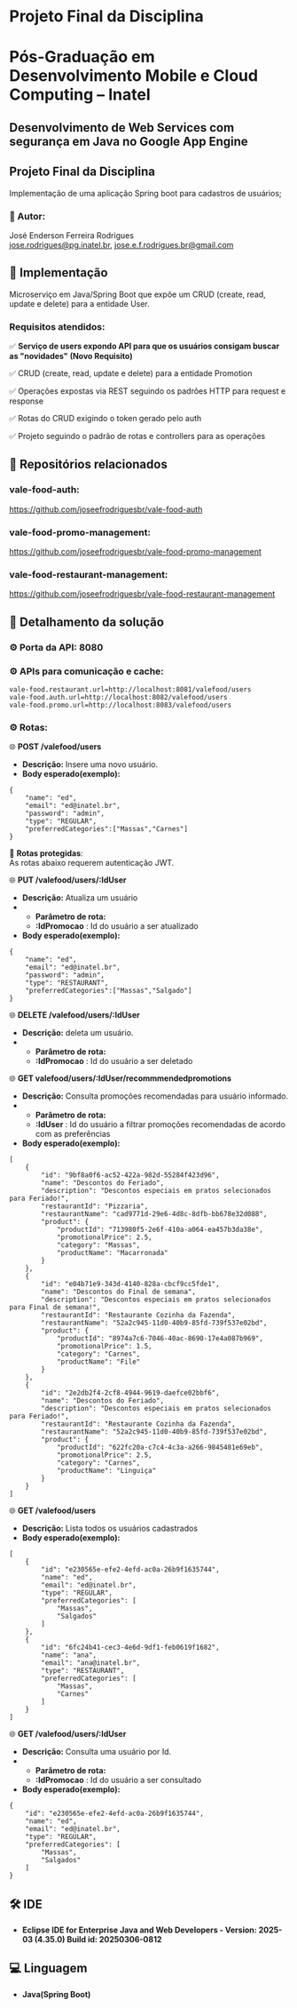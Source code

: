 # Projeto Final da Disciplina

# Pós-Graduação em Desenvolvimento Mobile e Cloud Computing – Inatel
## Desenvolvimento de Web Services com segurança em Java no Google App Engine

## Projeto Final da Disciplina
Implementação de uma aplicação Spring boot para cadastros de usuários;

### 👤 Autor: 
José Enderson Ferreira Rodrigues   
jose.rodrigues@pg.inatel.br, jose.e.f.rodrigues.br@gmail.com

## 📌 Implementação
Microserviço em Java/Spring Boot que expõe um CRUD (create, read, update e delete) para a entidade User.

### Requisitos atendidos:
✅ **Serviço de users expondo API para que os usuários consigam buscar as "novidades" (Novo Requisito)**

✅ CRUD (create, read, update e delete) para a entidade Promotion

✅ Operações expostas via REST seguindo os padrões HTTP para request e response

✅ Rotas do CRUD exigindo o token gerado pelo auth

✅ Projeto seguindo o padrão de rotas e controllers para as operações


## 📌 Repositórios relacionados
### vale-food-auth:
https://github.com/joseefrodriguesbr/vale-food-auth

### vale-food-promo-management:
https://github.com/joseefrodriguesbr/vale-food-promo-management

### vale-food-restaurant-management:
https://github.com/joseefrodriguesbr/vale-food-restaurant-management

## 📌 Detalhamento da solução

### ⚙️ Porta da API: 8080

### ⚙️ APIs para comunicação e cache:
```
vale-food.restaurant.url=http://localhost:8081/valefood/users
vale-food.auth.url=http://localhost:8082/valefood/users
vale-food.promo.url=http://localhost:8083/valefood/users
```

### ⚙️ Rotas:

🌐 **POST /valefood/users**  
* **Descrição:** Insere uma novo usuário.  
* **Body esperado(exemplo):**
```
{
    "name": "ed",
    "email": "ed@inatel.br",
    "password": "admin",
    "type": "REGULAR",
    "preferredCategories":["Massas","Carnes"]
}
```
🔐 **Rotas protegidas**:  
As rotas abaixo requerem autenticação JWT.  

🌐 **PUT /valefood/users/:IdUser**  
* **Descrição:** Atualiza um usuário
* * **Parâmetro de rota:**  
  * **:IdPromocao** : Id do usuário a ser atualizado
* **Body esperado(exemplo):**
```
{
    "name": "ed",
    "email": "ed@inatel.br",
    "password": "admin",
    "type": "RESTAURANT",
    "preferredCategories":["Massas","Salgado"]
}
```

🌐 **DELETE /valefood/users/:IdUser**  
* **Descrição:** deleta um usuário.
* * **Parâmetro de rota:**  
  * **:IdPromocao** : Id do usuário a ser deletado


🌐 **GET valefood/users/:IdUser/recommmendedpromotions**  
* **Descrição:** Consulta promoções recomendadas para usuário informado.
* * **Parâmetro de rota:**  
  * **:IdUser** : Id do usuário a filtrar promoções recomendadas de acordo com as preferências 
* **Body esperado(exemplo):**
``` 
[
    {
        "id": "9bf8a0f6-ac52-422a-982d-55284f423d96",
        "name": "Descontos do Feriado",
        "description": "Descontos especiais em pratos selecionados para Feriado!",
        "restaurantId": "Pizzaria",
        "restaurantName": "cad9771d-29e6-4d8c-8dfb-bb678e32d088",
        "product": {
            "productId": "713980f5-2e6f-410a-a064-ea457b3da38e",
            "promotionalPrice": 2.5,
            "category": "Massas",
            "productName": "Macarronada"
        }
    },
    {
        "id": "e04b71e9-343d-4140-828a-cbcf9cc5fde1",
        "name": "Descontos do Final de semana",
        "description": "Descontos especiais em pratos selecionados para Final de semana!",
        "restaurantId": "Restaurante Cozinha da Fazenda",
        "restaurantName": "52a2c945-11d0-40b9-85fd-739f537e02bd",
        "product": {
            "productId": "8974a7c6-7046-40ac-8690-17e4a087b969",
            "promotionalPrice": 1.5,
            "category": "Carnes",
            "productName": "File"
        }
    },
    {
        "id": "2e2db2f4-2cf8-4944-9619-daefce02bbf6",
        "name": "Descontos do Feriado",
        "description": "Descontos especiais em pratos selecionados para Feriado!",
        "restaurantId": "Restaurante Cozinha da Fazenda",
        "restaurantName": "52a2c945-11d0-40b9-85fd-739f537e02bd",
        "product": {
            "productId": "622fc20a-c7c4-4c3a-a266-9845481e69eb",
            "promotionalPrice": 2.5,
            "category": "Carnes",
            "productName": "Linguiça"
        }
    }
]
``` 

🌐 **GET /valefood/users**
* **Descrição:** Lista todos os usuários cadastrados
* **Body esperado(exemplo):**
```
[
    {
        "id": "e230565e-efe2-4efd-ac0a-26b9f1635744",
        "name": "ed",
        "email": "ed@inatel.br",
        "type": "REGULAR",
        "preferredCategories": [
            "Massas",
            "Salgados"
        ]
    },
    {
        "id": "6fc24b41-cec3-4e6d-9df1-feb0619f1682",
        "name": "ana",
        "email": "ana@inatel.br",
        "type": "RESTAURANT",
        "preferredCategories": [
            "Massas",
            "Carnes"
        ]
    }
]
```

🌐 **GET /valefood/users/:IdUser**  
* **Descrição:** Consulta uma usuário por Id.
* * **Parâmetro de rota:**  
  * **:IdPromocao** : Id do usuário a ser consultado
* **Body esperado(exemplo):**
```
{
    "id": "e230565e-efe2-4efd-ac0a-26b9f1635744",
    "name": "ed",
    "email": "ed@inatel.br",
    "type": "REGULAR",
    "preferredCategories": [
        "Massas",
        "Salgados"
    ]
}
```

## 🛠️ IDE
- **Eclipse IDE for Enterprise Java and Web Developers - Version: 2025-03 (4.35.0) Build id: 20250306-0812**

## 💻 Linguagem
- **Java(Spring Boot)**
